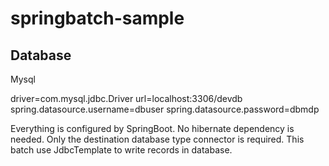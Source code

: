 # springbatch-sample


## Database

Mysql

driver=com.mysql.jdbc.Driver
url=localhost:3306/devdb
spring.datasource.username=dbuser
spring.datasource.password=dbmdp

Everything is configured by SpringBoot. No hibernate dependency is needed. Only the destination database type connector is required.
This batch use JdbcTemplate to write records in database.
